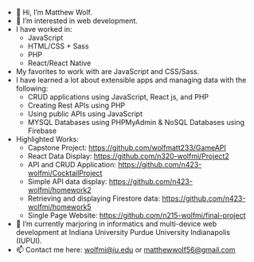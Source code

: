 - 👋 Hi, I’m Matthew Wolf.
- 👀 I’m interested in web development.
- I have worked in: 
  - JavaScript
  - HTML/CSS + Sass
  - PHP
  - React/React Native
- My favorites to work with are JavaScript and CSS/Sass.
- I have learned a lot about extensible apps and managing data with the following:
  - CRUD applications using JavaScript, React js, and PHP
  - Creating Rest APIs using PHP
  - Using public APIs using JavaScript
  - MYSQL Databases using PHPMyAdmin & NoSQL Databases using Firebase
- Highlighted Works:
  - Capstone Project: https://github.com/wolfmatt233/GameAPI
  - React Data Display: https://github.com/n320-wolfmi/Project2
  - API and CRUD Application: https://github.com/n423-wolfmi/CocktailProject
  - Simple API data display: https://github.com/n423-wolfmi/homework2
  - Retrieving and displaying Firestore data: https://github.com/n423-wolfmi/homework5
  - Single Page Website: https://github.com/n215-wolfmi/final-project
- 🌱 I’m currently marjoring in informatics and multi-device web development at Indiana University Purdue University Indianapolis (IUPUI).
- 📫 Contact me here: wolfmi@iu.edu or matthewwolf56@gmail.com

<!---
wolfmatt233/wolfmatt233 is a ✨ special ✨ repository because its `README.md` (this file) appears on your GitHub profile.
You can click the Preview link to take a look at your changes.
--->
